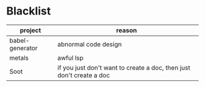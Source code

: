 # Blacklist

| project | reason |
| --- | --- |
| babel-generator | abnormal code design |
| metals | awful lsp |
| Soot | if you just don't want to create a doc, then just don't create a doc |

